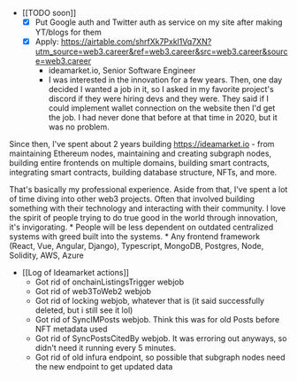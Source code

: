   * [[TODO soon]]
    * [x] Put Google auth and Twitter auth as service on my site after making YT/blogs for them
    * [x] Apply: https://airtable.com/shrfXk7Pxkl1Vq7XN?utm_source=web3.career&ref=web3.career&src=web3.career&source=web3.career
      * ideamarket.io, Senior Software Engineer
      * I was interested in the innovation for a few years. Then, one day decided I wanted a job in it, so I asked in my favorite project's discord if they were hiring devs and they were. They said if I could implement wallet connection on the website then I'd get the job. I had never done that before at that time in 2020, but it was no problem. 

Since then, I've spent about 2 years building https://ideamarket.io - from maintaining Ethereum nodes, maintaining and creating subgraph nodes, building entire frontends on multiple domains, building smart contracts, integrating smart contracts, building database structure, NFTs, and more.

That's basically my professional experience. Aside from that, I've spent a lot of time diving into other web3 projects. Often that involved building something with their technology and interacting with their community. I love the spirit of people trying to do true good in the world through innovation, it's invigorating.
      * People will be less dependent on outdated centralized systems with greed built into the systems.
      * Any frontend framework (React, Vue, Angular, Django), Typescript, MongoDB, Postgres, Node, Solidity, AWS, Azure
  * [[Log of Ideamarket actions]]
    * Got rid of onchainListingsTrigger webjob
    * Got rid of web3ToWeb2 webjob
    * Got rid of locking webjob, whatever that is (it said successfully deleted, but i still see it lol)
    * Got rid of SyncIMPosts webjob. Think this was for old Posts before NFT metadata used
    * Got rid of SyncPostsCitedBy webjob. It was erroring out anyways, so didn't need it running every 5 minutes.
    * Got rid of old infura endpoint, so possible that subgraph nodes need the new endpoint to get updated data
